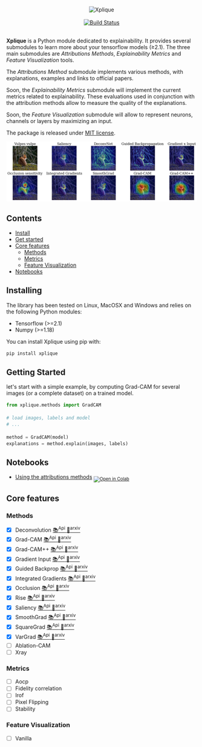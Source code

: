 <div align="center">
    <img src="./docs/assets/typo.png" width="25%" alt="Xplique" align="center" />
</div>
<br>

<div align="center">
    <a href="https://travis-ci.com/napolar/xplique">
        <img alt="Build Status" src="https://travis-ci.com/napolar/xplique.svg?token=R9xr216LTFpJW3LYYCaM&branch=master">
    </a>
</div>
<br>

**Xplique** is a Python module dedicated to explainability. It provides several submodules to learn
more about your tensorflow models (≥2.1). The three main submodules are _Attributions Methods_,
_Explainability Metrics_ and _Feature Visualization_ tools.

The _Attributions Method_ submodule implements various methods, with explanations, examples and 
links to official papers.

Soon, the _Explainability Metrics_ submodule will implement the current metrics related to 
explainability. These evaluations used in conjunction with the attribution methods allow to measure
the quality of the explanations.

Soon, the _Feature Visualization_ submodule will allow to represent neurons, channels or layers
by maximizing an input. 

The package is released under [MIT license](https://choosealicense.com/licenses/mit).

![Example of Attributions Methods results](./docs/assets/samples.png)

## Contents

- [Install](#installing) <br>
- [Get started](#get-started) <br>
- [Core features](#core-features) <br>
    - [Methods](#methods) <br>
    - [Metrics](#metrics) <br>
    - [Feature Visualization](#feature-visualization) <br>
- [Notebooks](#notebooks) <br>

## Installing

The library has been tested on Linux, MacOSX and Windows and relies on the following Python modules:

* Tensorflow (>=2.1)
* Numpy (>=1.18)

You can install Xplique using pip with:

```bash
pip install xplique
```

## Getting Started

let's start with a simple example, by computing Grad-CAM for several images (or a complete dataset)
on a trained model.

```python
from xplique.methods import GradCAM

# load images, labels and model
# ...

method = GradCAM(model)
explanations = method.explain(images, labels)
```

## Notebooks

- [Using the attributions methods](https://gist.github.com/napolar/c02cef48ae7fc20e76d633f3f1588c63)
<sub> [![Open in Colab](https://colab.research.google.com/assets/colab-badge.svg)](https://colab.research.google.com/gist/napolar/c02cef48ae7fc20e76d633f3f1588c63/sample-generation.ipynb) </sub>

## Core features

### Methods

* [x] Deconvolution          [ 📚<sup>Api</sup> ](https://napolar.github.io/xplique/api/deconvnet.md)               [📄<sup>arxiv</sup>](https://arxiv.org/abs/1311.2901)
* [x] Grad-CAM               [ 📚<sup>Api</sup> ](https://napolar.github.io/xplique/api/grad_cam.md)                [📄<sup>arxiv</sup>](https://arxiv.org/abs/1610.02391)
* [x] Grad-CAM++             [ 📚<sup>Api</sup> ](https://napolar.github.io/xplique/api/grad_cam_pp.md)             [📄<sup>arxiv</sup>](https://arxiv.org/abs/1710.11063)
* [x] Gradient Input         [ 📚<sup>Api</sup> ](https://napolar.github.io/xplique/api/gradient_input.md)          [📄<sup>arxiv</sup>](https://arxiv.org/abs/1711.06104)
* [x] Guided Backprop        [ 📚<sup>Api</sup> ](https://napolar.github.io/xplique/api/guided_backpropagation.md)  [📄<sup>arxiv</sup>](https://arxiv.org/abs/1412.6806)
* [x] Integrated Gradients   [ 📚<sup>Api</sup> ](https://napolar.github.io/xplique/api/integrated_gradients.md)    [📄<sup>arxiv</sup>](https://arxiv.org/abs/1703.01365)
* [x] Occlusion              [ 📚<sup>Api</sup> ](https://napolar.github.io/xplique/api/occlusion.md)               [📄<sup>arxiv</sup>](https://arxiv.org/abs/1311.2901)
* [x] Rise                   [ 📚<sup>Api</sup> ](https://napolar.github.io/xplique/api/rise.md)                    [📄<sup>arxiv</sup>](https://arxiv.org/abs/1806.07421)   
* [x] Saliency               [ 📚<sup>Api</sup> ](https://napolar.github.io/xplique/api/saliency.md)                [📄<sup>arxiv</sup>](https://arxiv.org/abs/1312.6034)
* [x] SmoothGrad             [ 📚<sup>Api</sup> ](https://napolar.github.io/xplique/api/smoothgrad.md)              [📄<sup>arxiv</sup>](https://arxiv.org/abs/1706.03825)
* [x] SquareGrad             [ 📚<sup>Api</sup> ](https://napolar.github.io/xplique/api/square_grad.md)             [📄<sup>arxiv</sup>](https://arxiv.org/abs/1806.10758)
* [x] VarGrad                [ 📚<sup>Api</sup> ](https://napolar.github.io/xplique/api/vargrad.md)                 [📄<sup>arxiv</sup>](https://arxiv.org/abs/1810.03292)
* [ ] Ablation-CAM  
* [ ] Xray

### Metrics

* [ ] Aocp  
* [ ] Fidelity correlation
* [ ] Irof     
* [ ] Pixel Flipping
* [ ] Stability

### Feature Visualization

* [ ] Vanilla


